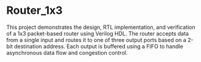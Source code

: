 # Router_1x3
This project demonstrates the design, RTL implementation, and verification of a 1x3 packet-based router using Verilog HDL. The router accepts data from a single input and routes it to one of three output ports based on a 2-bit destination address. Each output is buffered using a FIFO to handle asynchronous data flow and congestion control.
